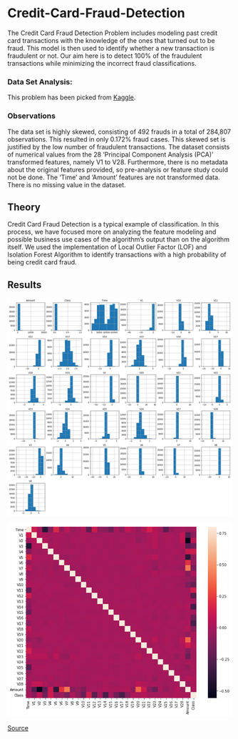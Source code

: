 # Credit-Card-Fraud-Detection

The Credit Card Fraud Detection Problem includes modeling past credit card transactions with the knowledge of the ones that turned out to be fraud. This model is then used to identify whether a new transaction is fraudulent or not. Our aim here is to detect 100% of the fraudulent transactions while minimizing the incorrect fraud classifications.

### Data Set Analysis:

This problem has been picked from [Kaggle](https://www.kaggle.com/mlg-ulb/creditcardfraud).

### Observations

The data set is highly skewed, consisting of 492 frauds in a total of 284,807 observations. This resulted in only 0.172% fraud cases. This skewed set is justified by the low number of fraudulent transactions.
The dataset consists of numerical values from the 28 ‘Principal Component Analysis (PCA)’ transformed features, namely V1 to V28. Furthermore, there is no metadata about the original features provided, so pre-analysis or feature study could not be done.
The ‘Time’ and ‘Amount’ features are not transformed data.
There is no missing value in the dataset.

## Theory

Credit Card Fraud Detection is a typical example of classification. In this process, we have focused more on analyzing the feature modeling and possible business use cases of the algorithm’s output than on the algorithm itself. We used the implementation of Local Outlier Factor (LOF) and Isolation Forest Algorithm to identify transactions with a high probability of being credit card fraud.




## Results

![Histogram](https://raw.githubusercontent.com/rahuls321/Credit-Card-Fraud-Detection/master/output_10_0.png)

![Confusion Matrix](https://raw.githubusercontent.com/rahuls321/Credit-Card-Fraud-Detection/master/output_12_0.png)


[Source](https://www.3pillarglobal.com/insights/credit-card-fraud-detection)
